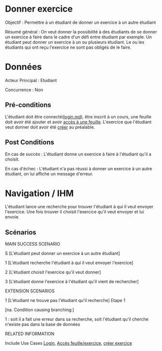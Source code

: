 ﻿
# Donner exercice
Objectif : Permettre à un étudiant de donner un exercice à un autre étudiant

Résumé général : On veut donner la possibilité à des étudiants de se donner un exercice à faire dans le cadre d'un défi entre étudiant par exemple. Un étudiant peut donner un exercice à un ou plusieurs étudiant. Le ou les étudiants qui ont reçu l'exercice ne sont pas obligés de le faire.


# Données

Acteur Principal : Etudiant

Concurrence : Non



## Pré-conditions

L'étudiant doit être connecté([login.md](../utilisateur/login.md)), être inscrit à un cours, une feuille doit avoir été ajouter et avoir [accès à une feuille](./accesfeuilleexercice.md). L'exercice que l'étudiant veut donner doit avoir été [créer](../createur/createexercice.md) au préalable.


## Post Conditions

En cas de succès : L'étudiant donne un exercice à faire à l'étudiant qu'il a choisit.

En cas d'échec : L'étudiant n'a pas réussi à donner un exercice à un autre étudiant, on lui affiche un message d'erreur.



# Navigation / IHM 

L'étudiant lance une recherche pour trouver l'étudiant à qui il veut envoyer l'exercice. Une fois trouver il choisit l'exercice qu'il veut envoyer et lui envoie.



## Scénarios

MAIN SUCCESS SCENARIO

S	[L'étudiant peut donner un exercice à un autre étudiant]

1	[L'étudiant recherche l'étudiant à qui il veut envoyer l'exercice]

2	[L'étudiant choisit l'exercice qu'il veut donner]

3	[L'étudiant donne l'exercice à l'étudiant qu'il vient de rechercher]



EXTENSION SCENARIOS

1	[L'étudiant ne trouve pas l'étudiant qu'il recherche] Etape 1

[na. Condition causing branching:]

1 : soit il a fait une erreur dans sa recherche, soit l'étudiant qu'il cherche n'existe pas dans la base de données 



RELATED INFORMATION

Include Use Cases	[Login](../utilisateur/login.md), 
	                [Accès feuille/exercice](./accesfeuilleexercice.md), 
	                [créer exercice](../createur/createexercice.md)



<!--- 
Author : Raphael
Validator :  
-->

